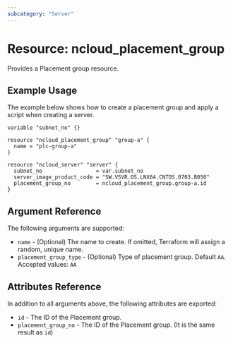 ```yaml
---
subcategory: "Server"
---
```



# Resource: ncloud_placement_group

Provides a Placement group resource.

## Example Usage

The example below shows how to create a placement group and apply a script when creating a server.

```hcl
variable "subnet_no" {}

resource "ncloud_placement_group" "group-a" {
  name = "plc-group-a"
}

resource "ncloud_server" "server" {
  subnet_no                 = var.subnet_no
  server_image_product_code = "SW.VSVR.OS.LNX64.CNTOS.0703.B050"
  placement_group_no        = ncloud_placement_group.group-a.id
}
```

## Argument Reference

The following arguments are supported:

* `name` - (Optional) The name to create. If omitted, Terraform will assign a random, unique name.
* `placement_group_type` - (Optional) Type of placement group. Default `AA`. Accepted values: `AA`

## Attributes Reference

In addition to all arguments above, the following attributes are exported:

* `id` - The ID of the Placement group.
* `placement_group_no` - The ID of the Placement group. (It is the same result as `id`)